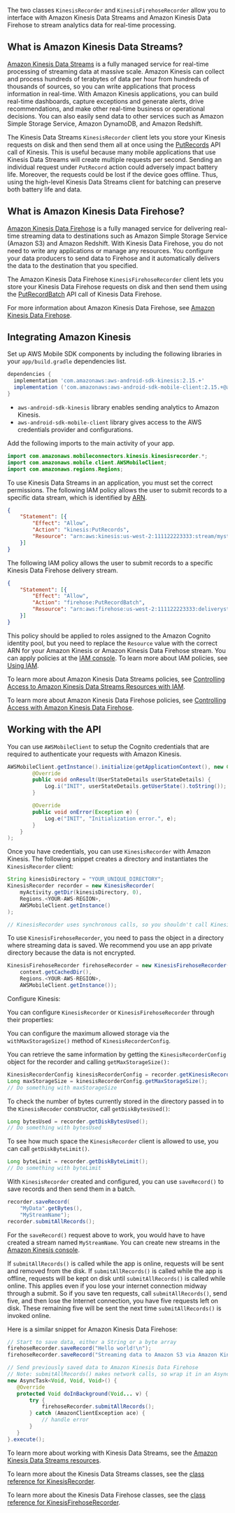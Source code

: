 The two classes `KinesisRecorder` and `KinesisFirehoseRecorder` allow you to interface with Amazon Kinesis Data Streams and Amazon Kinesis Data Firehose to stream analytics data for real-time processing.

## What is Amazon Kinesis Data Streams?

[Amazon Kinesis Data Streams](http://aws.amazon.com/kinesis/) is a fully managed service for real-time processing of streaming data at massive scale. Amazon Kinesis can collect and process hundreds of terabytes of data per hour from hundreds of thousands of sources, so you can write applications that process information in real-time. With Amazon Kinesis applications, you can build real-time dashboards, capture exceptions and generate alerts, drive recommendations, and make other real-time business or operational decisions. You can also easily send data to other services such as Amazon Simple Storage Service, Amazon DynamoDB, and Amazon Redshift.

The Kinesis Data Streams `KinesisRecorder` client lets you store your Kinesis requests on disk and then send them all at once using the [PutRecords](https://docs.aws.amazon.com/kinesis/latest/APIReference/API_PutRecords.html) API call of Kinesis. This is useful because many mobile applications that use Kinesis Data Streams will create multiple requests per second. Sending an individual request under `PutRecord` action could adversely impact battery life. Moreover, the requests could be lost if the device goes offline. Thus, using the high-level Kinesis Data Streams client for batching can preserve both battery life and data.

## What is Amazon Kinesis Data Firehose?

[Amazon Kinesis Data Firehose](http://aws.amazon.com/kinesis/firehose/) is a fully managed service for delivering real-time streaming data to destinations such as Amazon Simple Storage Service (Amazon S3) and Amazon Redshift. With Kinesis Data Firehose, you do not need to write any applications or manage any resources. You configure your data producers to send data to Firehose and it automatically delivers the data to the destination that you specified.

The Amazon Kinesis Data Firehose `KinesisFirehoseRecorder` client lets you store your Kinesis Data Firehose requests on disk and then send them using the [PutRecordBatch](https://docs.aws.amazon.com/firehose/latest/APIReference/API_PutRecordBatch.html) API call of Kinesis Data Firehose.

For more information about Amazon Kinesis Data Firehose, see [Amazon Kinesis Data Firehose](http://docs.aws.amazon.com/firehose/latest/dev/what-is-this-service.html).

## Integrating Amazon Kinesis

Set up AWS Mobile SDK components by including the following libraries in your `app/build.gradle` dependencies list.

```groovy
dependencies {
  implementation 'com.amazonaws:aws-android-sdk-kinesis:2.15.+'
  implementation ('com.amazonaws:aws-android-sdk-mobile-client:2.15.+@aar') { transitive = true }
}
```

* `aws-android-sdk-kinesis` library enables sending analytics to Amazon Kinesis.
* `aws-android-sdk-mobile-client` library gives access to the AWS credentials provider and configurations.

Add the following imports to the main activity of your app.

```java
import com.amazonaws.mobileconnectors.kinesis.kinesisrecorder.*;
import com.amazonaws.mobile.client.AWSMobileClient;
import com.amazonaws.regions.Regions;
```

To use Kinesis Data Streams in an application, you must set the correct permissions. The following IAM policy allows the user to submit records to a specific data stream, which is identified by [ARN](http://docs.aws.amazon.com/general/latest/gr/aws-arns-and-namespaces.html).

```json
{
    "Statement": [{
        "Effect": "Allow",
        "Action": "kinesis:PutRecords",
        "Resource": "arn:aws:kinesis:us-west-2:111122223333:stream/mystream"
    }]
}
```

The following IAM policy allows the user to submit records to a specific  Kinesis Data Firehose delivery stream.

```json
{
    "Statement": [{
        "Effect": "Allow",
        "Action": "firehose:PutRecordBatch",
        "Resource": "arn:aws:firehose:us-west-2:111122223333:deliverystream/mystream"
    }]
}
```

This policy should be applied to roles assigned to the Amazon Cognito identity pool, but you need to replace the `Resource` value with the correct ARN for your Amazon Kinesis or Amazon Kinesis Data Firehose stream. You can apply policies at the [IAM console](https://console.aws.amazon.com/iam/). To learn more about IAM policies, see [Using IAM](http://docs.aws.amazon.com/IAM/latest/UserGuide/IAM_Introduction.html).

To learn more about Amazon Kinesis Data Streams policies, see [Controlling Access to Amazon Kinesis Data Streams Resources with IAM](http://docs.aws.amazon.com/kinesis/latest/dev/kinesis-using-iam.html).

To learn more about Amazon Kinesis Data Firehose policies, see [Controlling Access with Amazon Kinesis Data Firehose](http://docs.aws.amazon.com/firehose/latest/dev/controlling-access.html).

## Working with the API

You can use `AWSMobileClient` to setup the Cognito credentials that are required to authenticate your requests with Amazon Kinesis.

```java
AWSMobileClient.getInstance().initialize(getApplicationContext(), new Callback<UserStateDetails>() {
        @Override
        public void onResult(UserStateDetails userStateDetails) {
            Log.i("INIT", userStateDetails.getUserState().toString());
        }

        @Override
        public void onError(Exception e) {
            Log.e("INIT", "Initialization error.", e);
        }
    }
);
```

Once you have credentials, you can use `KinesisRecorder` with Amazon Kinesis. The following snippet creates a directory and instantiates the `KinesisRecorder` client: 

```java
String kinesisDirectory = "YOUR_UNIQUE_DIRECTORY";
KinesisRecorder recorder = new KinesisRecorder(
    myActivity.getDir(kinesisDirectory, 0),
    Regions.<YOUR-AWS-REGION>,
    AWSMobileClient.getInstance()
);

// KinesisRecorder uses synchronous calls, so you shouldn't call KinesisRecorder methods on the main thread.
```

To use `KinesisFirehoseRecorder`, you need to pass the object in a directory where streaming data is saved. We recommend you use an app private directory because the data is not encrypted.

```java
KinesisFirehoseRecorder firehoseRecorder = new KinesisFirehoseRecorder(
    context.getCachedDir(), 
    Regions.<YOUR-AWS-REGION>,
    AWSMobileClient.getInstance());
```

Configure Kinesis:

You can configure `KinesisRecorder` or `KinesisFirehoseRecorder` through their properties:

You can configure the maximum allowed storage via the `withMaxStorageSize()` method of `KinesisRecorderConfig`.

You can retrieve the same information by getting the `KinesisRecorderConfig` object for the recorder and calling `getMaxStorageSize():`

```java
KinesisRecorderConfig kinesisRecorderConfig = recorder.getKinesisRecorderConfig();
Long maxStorageSize = kinesisRecorderConfig.getMaxStorageSize();
// Do something with maxStorageSize
```

To check the number of bytes currently stored in the directory passed in to the `KinesisRecoder` constructor, call `getDiskBytesUsed()`:

```java
Long bytesUsed = recorder.getDiskBytesUsed();
// Do something with bytesUsed
```

To see how much space the `KinesisRecorder` client is allowed to use, you can call `getDiskByteLimit()`.

```java
Long byteLimit = recorder.getDiskByteLimit();
// Do something with byteLimit
```

With `KinesisRecorder` created and configured, you can use `saveRecord()` to save records and then send them in a batch.

```java
recorder.saveRecord(
	"MyData".getBytes(),
	"MyStreamName");
recorder.submitAllRecords();
```

For the `saveRecord()` request above to work, you would have to have created a stream named `MyStreamName`. You can create new streams in the [Amazon Kinesis console](https://console.aws.amazon.com/kinesis).

If `submitAllRecords()` is called while the app is online, requests will be sent and removed from the disk. If `submitAllRecords()` is called while the app is offline, requests will be kept on disk until `submitAllRecords()` is called while online. This applies even if you lose your internet connection midway through a submit. So if you save ten requests, call `submitAllRecords()`, send five, and then lose the Internet connection, you have five requests left on disk. These remaining five will be sent the next time `submitAllRecords()` is invoked online.

Here is a similar snippet for Amazon Kinesis Data Firehose:

```java
// Start to save data, either a String or a byte array
firehoseRecorder.saveRecord("Hello world!\n");
firehoseRecorder.saveRecord("Streaming data to Amazon S3 via Amazon Kinesis Data Firehose is easy.\n");

// Send previously saved data to Amazon Kinesis Data Firehose
// Note: submitAllRecords() makes network calls, so wrap it in an AsyncTask.
new AsyncTask<Void, Void, Void>() {
   @Override
   protected Void doInBackground(Void... v) {
       try {
           firehoseRecorder.submitAllRecords();
       } catch (AmazonClientException ace) {
           // handle error
       }
   }
}.execute();
```

To learn more about working with Kinesis Data Streams, see the [Amazon Kinesis Data Streams resources](http://aws.amazon.com/kinesis/developer-resources/).

To learn more about the Kinesis Data Streams classes, see the [class reference for KinesisRecorder](https://aws-amplify.github.io/aws-sdk-android/docs/reference/com/amazonaws/mobileconnectors/kinesis/kinesisrecorder/KinesisRecorder.html).

To learn more about the Kinesis Data Firehose classes, see the [class reference for KinesisFirehoseRecorder](https://aws-amplify.github.io/aws-sdk-android/docs/reference/com/amazonaws/mobileconnectors/kinesis/kinesisrecorder/KinesisFirehoseRecorder.html).
